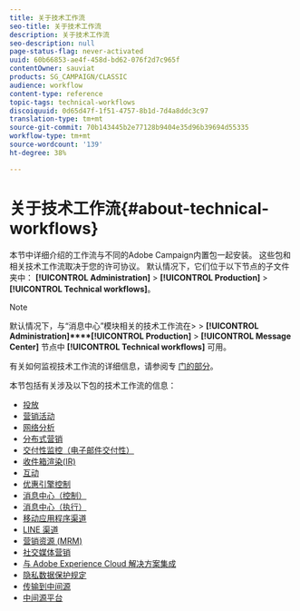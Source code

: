 ```yaml
---
title: 关于技术工作流
seo-title: 关于技术工作流
description: 关于技术工作流
seo-description: null
page-status-flag: never-activated
uuid: 60b66853-ae4f-458d-bd62-076f2d7c965f
contentOwner: sauviat
products: SG_CAMPAIGN/CLASSIC
audience: workflow
content-type: reference
topic-tags: technical-workflows
discoiquuid: 0d65d47f-1f51-4757-8b1d-7d4a8ddc3c97
translation-type: tm+mt
source-git-commit: 70b143445b2e77128b9404e35d96b39694d55335
workflow-type: tm+mt
source-wordcount: '139'
ht-degree: 38%

---
```



# 关于技术工作流{#about-technical-workflows}

本节中详细介绍的工作流与不同的Adobe Campaign内置包一起安装。 这些包和相关技术工作流取决于您的许可协议。 默认情况下，它们位于以下节点的子文件夹中： **[!UICONTROL Administration]** > **[!UICONTROL Production]** > **[!UICONTROL Technical workflows]**。

>[!NOTE]
>
>默认情况下，与“消息中心”模块相关的技术工作流在> > **[!UICONTROL Administration]****[!UICONTROL Production]** > **[!UICONTROL Message Center]** 节点中 **[!UICONTROL Technical workflows]** 可用。

有关如何监视技术工作流的详细信息，请参阅专 [门的部分](../../workflow/using/monitoring-technical-workflows.md)。

本节包括有关涉及以下包的技术工作流的信息：

* [投放](../../workflow/using/deliveries.md)
* [营销活动](../../workflow/using/campaign.md)
* [网络分析](../../workflow/using/web-analytics.md)
* [分布式营销](../../workflow/using/distributed-marketing.md)
* [交付性监控（电子邮件交付性）](../../workflow/using/email-deliverability.md)
* [收件箱渲染(IR)](../../workflow/using/inbox-rendering.md)
* [互动](../../workflow/using/interaction.md)
* [优惠引擎控制](../../workflow/using/control-of-offer-engine.md)
* [消息中心（控制）](../../workflow/using/message-center--control-.md)
* [消息中心（执行）](../../workflow/using/message-center--execution-.md)
* [移动应用程序渠道](../../workflow/using/mobile-app-channel.md)
* [LINE 渠道](../../workflow/using/line-channel.md)
* [营销资源 (MRM)](../../workflow/using/marketing-resources--mrm-.md)
* [社交媒体营销](../../workflow/using/social-marketing.md)
* [与 Adobe Experience Cloud 解决方案集成](../../workflow/using/integrations-with-adobe-experience-cloud-solutions.md)
* [隐私数据保护规定](../../workflow/using/general-data-protection-regulation--gdpr-.md)
* [传输到中间源](../../workflow/using/transfer-to-mid-sourcing.md)
* [中间源平台](../../workflow/using/mid-sourcing-platform.md)
